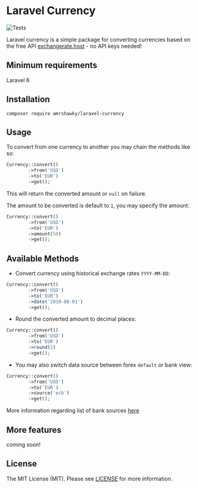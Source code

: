 # Laravel Currency
![Tests](https://github.com/amrshawky/laravel-currency/workflows/Tests/badge.svg?branch=master)

Laravel currency is a simple package for converting currencies based on the free API [exchangerate.host](https://exchangerate.host "exchangerate.host Homepage") - no API keys needed!

## Minimum requirements
Laravel 6

## Installation
```
composer require amrshawky/laravel-currency
```

## Usage

To convert from one currency to another you may chain the methods like so: 
```php
Currency::convert()
        ->from('USD')
        ->to('EUR')
        ->get();
```
This will return the converted amount or `null` on failure.

The amount to be converted is default to `1`, you may specify the amount:

```php
Currency::convert()
        ->from('USD')
        ->to('EUR')
        ->amount(50)
        ->get();
```
## Available Methods
- Convert currency using historical exchange rates `YYYY-MM-DD`:

```php
Currency::convert()
        ->from('USD')
        ->to('EUR')
        ->date('2019-08-01')
        ->get();
```

- Round the converted amount to decimal places:

```php
Currency::convert()
        ->from('USD')
        ->to('EUR')
        ->round(2)
        ->get();
```

- You may also switch data source between forex `default` or bank view:

```php
Currency::convert()
        ->from('USD')
        ->to('EUR')
        ->source('ecb')
        ->get();
```
More information regarding list of bank sources [here](https://api.exchangerate.host/sources "List of bank sources")

## More features
coming soon!

## License
The MIT License (MIT). Please see [LICENSE](../master/LICENSE) for more information.
